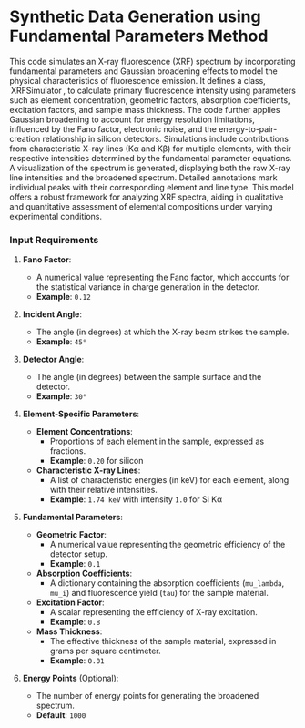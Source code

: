 # Synthetic Data Generation using Fundamental Parameters Method
This code simulates an X-ray fluorescence (XRF) spectrum by incorporating fundamental parameters and Gaussian broadening effects to model the physical characteristics of fluorescence emission. It defines a class, ⁠ XRFSimulator ⁠, to calculate primary fluorescence intensity using parameters such as element concentration, geometric factors, absorption coefficients, excitation factors, and sample mass thickness. The code further applies Gaussian broadening to account for energy resolution limitations, influenced by the Fano factor, electronic noise, and the energy-to-pair-creation relationship in silicon detectors. Simulations include contributions from characteristic X-ray lines (Kα and Kβ) for multiple elements, with their respective intensities determined by the fundamental parameter equations. A visualization of the spectrum is generated, displaying both the raw X-ray line intensities and the broadened spectrum. Detailed annotations mark individual peaks with their corresponding element and line type. This model offers a robust framework for analyzing XRF spectra, aiding in qualitative and quantitative assessment of elemental compositions under varying experimental conditions.

### Input Requirements

1. **Fano Factor**: 
   - A numerical value representing the Fano factor, which accounts for the statistical variance in charge generation in the detector. 
   - **Example**: `0.12`

2. **Incident Angle**: 
   - The angle (in degrees) at which the X-ray beam strikes the sample. 
   - **Example**: `45°`

3. **Detector Angle**: 
   - The angle (in degrees) between the sample surface and the detector. 
   - **Example**: `30°`

4. **Element-Specific Parameters**:
   - **Element Concentrations**: 
     - Proportions of each element in the sample, expressed as fractions.
     - **Example**: `0.20` for silicon
   - **Characteristic X-ray Lines**: 
     - A list of characteristic energies (in keV) for each element, along with their relative intensities.
     - **Example**: `1.74 keV` with intensity `1.0` for Si Kα

5. **Fundamental Parameters**:
   - **Geometric Factor**: 
     - A numerical value representing the geometric efficiency of the detector setup.
     - **Example**: `0.1`
   - **Absorption Coefficients**: 
     - A dictionary containing the absorption coefficients (⁠`mu_lambda`⁠, `mu_i`⁠) and fluorescence yield (`tau`) for the sample material.
   - **Excitation Factor**: 
     - A scalar representing the efficiency of X-ray excitation.
     - **Example**: `0.8`
   - **Mass Thickness**: 
     - The effective thickness of the sample material, expressed in grams per square centimeter.
     - **Example**: `0.01`

6. **Energy Points** (Optional): 
   - The number of energy points for generating the broadened spectrum.
   - **Default**: `1000`